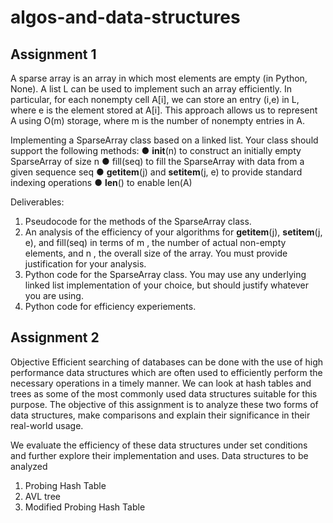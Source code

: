 # algos-and-data-structures

## Assignment 1
A sparse array is an array in which most elements are empty (in Python, None). A list L can be used to
implement such an array efficiently. In particular, for each nonempty cell A[i], we can store an entry (i,e) in
L, where e is the element stored at A[i]. This approach allows us to represent A using O(m) storage, where
m is the number of nonempty entries in A.


Implementing a SparseArray class based on a linked list. Your class should
support the following methods:
● __init__(n) to construct an initially empty SparseArray of size n
● fill(seq) to fill the SparseArray with data from a given sequence seq
● __getitem__(j) and __setitem__(j, e) to provide standard indexing operations
● __len__() to enable len(A)

Deliverables:
1. Pseudocode for the methods of the SparseArray class.
2. An analysis of the efficiency of your algorithms for __getitem__(j), __setitem__(j, e), and fill(seq) in
terms of m , the number of actual non-empty elements, and n , the overall size of the array. You must
provide justification for your analysis.
3. Python code for the SparseArray class. You may use any underlying linked list implementation of
your choice, but should justify whatever you are using.
4. Python code for efficiency experiements.

## Assignment 2

Objective
Efficient searching of databases can be done with the use of high performance data structures which are often used to efficiently perform the necessary operations in a timely manner. We can look at hash tables and trees as some of the most commonly used data structures suitable for this purpose. The objective of this assignment is to analyze these two forms of data structures, make comparisons and explain their significance in their real-world usage.

We evaluate the efficiency of these data structures under set conditions and further explore their implementation and uses.
Data structures to be analyzed
1. Probing Hash Table
2. AVL tree
3. Modified Probing Hash Table
